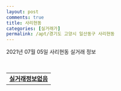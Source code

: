```yaml
---
layout: post
comments: true
title: 사리현동
categories: [실거래가]
permalink: /apt/경기도 고양시 일산동구 사리현동
---
```


2021년 07월 05일 사리현동 실거래 정보

<script type="text/javascript">
  google.charts.load('current', {'packages':['corechart']});
  google.charts.setOnLoadCallback(drawChart);

  function drawChart() {
    var data = google.visualization.arrayToDataTable([['거래일', '매매', '전월세', '전매'], ['20-07', 7, 7, 0], ['20-08', 7, 8, 0], ['20-09', 10, 4, 0], ['20-10', 7, 4, 0], ['20-11', 6, 9, 0], ['20-12', 15, 8, 0], ['21-01', 20, 9, 0], ['21-02', 24, 7, 0], ['21-03', 12, 9, 0], ['21-04', 12, 8, 0], ['21-05', 12, 5, 0], ['21-06', 8, 2, 0]]);

    var options = {
      title: '최근 유형별 거래량 추이',
      legend: { position: 'bottom' }
    };

    var chart = new google.visualization.LineChart(document.getElementById('columnchart_material'));
    chart.draw(data, (options));
  }
</script>

<div id="columnchart_material" style="width: 95%; margin-left: -35px; display: block"></div>
<br>
<table>
  <tr>
    <td colspan="4" style="font-weight: bold;"><a href="https://search.naver.com/search.naver?query=사리현동 실거래정보없음">실거래정보없음</a></td>
  </tr>
    
</table>
    